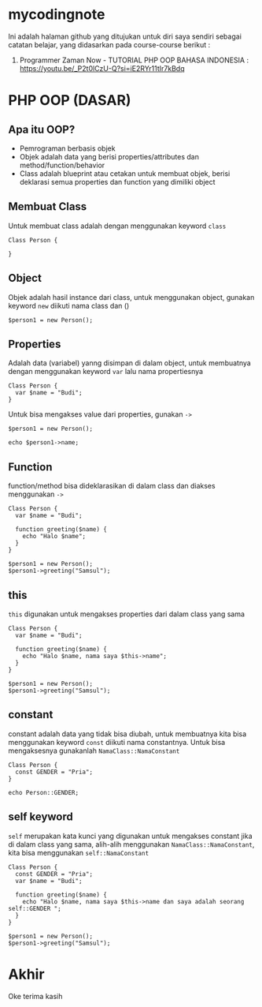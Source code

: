 # mycodingnote
Ini adalah halaman github yang ditujukan untuk diri saya sendiri sebagai catatan belajar, yang didasarkan pada course-course berikut :
1. Programmer Zaman Now - TUTORIAL PHP OOP BAHASA INDONESIA : https://youtu.be/_P2t0lCzU-Q?si=iE2RYr11tIr7kBdq

# PHP OOP (DASAR)

## Apa itu OOP?
- Pemrograman berbasis objek
- Objek adalah data yang berisi properties/attributes dan method/function/behavior
- Class adalah blueprint atau cetakan untuk membuat objek, berisi deklarasi semua properties dan function yang dimiliki object

## Membuat Class
Untuk membuat class adalah dengan menggunakan keyword `class`

```
Class Person {

}
```

## Object
Objek adalah hasil instance dari class, untuk menggunakan object, gunakan keyword `new` diikuti nama class dan ()

```
$person1 = new Person();
```

## Properties
Adalah data (variabel) yanng disimpan di dalam object, untuk membuatnya dengan menggunakan keyword `var` lalu nama propertiesnya

```
Class Person {
  var $name = "Budi";
}
```

Untuk bisa mengakses value dari properties, gunakan `->`

```
$person1 = new Person();

echo $person1->name;
```

## Function
function/method bisa dideklarasikan di dalam class dan diakses menggunakan `->`

```
Class Person {
  var $name = "Budi";

  function greeting($name) {  
    echo "Halo $name";
  }
}

$person1 = new Person();
$person1->greeting("Samsul");

```

## this
`this` digunakan untuk mengakses properties dari dalam class yang sama

```
Class Person {
  var $name = "Budi";

  function greeting($name) {
    echo "Halo $name, nama saya $this->name";
  }
}

$person1 = new Person();
$person1->greeting("Samsul");
```

## constant
constant adalah data yang tidak bisa diubah, untuk membuatnya kita bisa menggunakan keyword `const` diikuti nama constantnya. Untuk bisa mengaksesnya gunakanlah `NamaClass::NamaConstant`

```
Class Person {
  const GENDER = "Pria";
}

echo Person::GENDER;
```

## self keyword
`self` merupakan kata kunci yang digunakan untuk mengakses constant jika di dalam class yang sama, alih-alih menggunakan `NamaClass::NamaConstant`, kita bisa menggunakan `self::NamaConstant`

```
Class Person {
  const GENDER = "Pria";
  var $name = "Budi";

  function greeting($name) {
    echo "Halo $name, nama saya $this->name dan saya adalah seorang self::GENDER ";
  }
}

$person1 = new Person();
$person1->greeting("Samsul");
```

# Akhir

Oke terima kasih


















